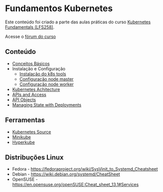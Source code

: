 # Fundamentos Kubernetes
Este conteúdo foi criado a parte das aulas práticas do curso [Kubernetes Fundamentals (LFS258)](https://training.linuxfoundation.org/training/kubernetes-fundamentals/).

Acesse o [fórum do curso](https://forum.linuxfoundation.org/categories/lfs258-class-forum)

## Conteúdo
* [Conceitos Básicos](/basics.md)
* Instalação e Configuração
  * [Instalação do k8s tools](/install.md)
  * [Configuração node master](/master.md)
  * [Configuração node worker](/worker.md)
* [Kubernetes Achitecture]()
* [APIs and Access]()
* [API Objects]()
* [Managing State with Deployments]()

## Ferramentas
* [Kubernetes Source](/kubernetes.md)
* [Minikube](/minikube.md)
* [Hyperkube](/hyperkube.md)

## Distribuções Linux
* Fedora - https://fedoraproject.org/wiki/SysVinit_to_Systemd_Cheatsheet
* Debian - https://wiki.debian.org/systemd/CheatSheet
* OpenSUSE - https://en.opensuse.org/openSUSE:Cheat_sheet_13.1#Services
